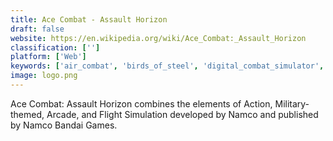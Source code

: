 ```yaml
---
title: Ace Combat - Assault Horizon
draft: false 
website: https://en.wikipedia.org/wiki/Ace_Combat:_Assault_Horizon
classification: ['']
platform: ['Web']
keywords: ['air_combat', 'birds_of_steel', 'digital_combat_simulator', 'flight_simulator:_vr', 'flightgear', 'google_earth_vr', 'il-2_sturmovik:_battle_of_stalingrad', 'infinite_flight', 'microsoft_flight_simulator_x', 'orbiter', 'sky_gamblers:_storm_raiders', 'snoopy_flying_ace', 'tom_clancy’s_h.a.w.x_2', 'wing_commander:_prophecy']
image: logo.png
---
```

Ace Combat: Assault Horizon combines the elements of Action, Military-themed, Arcade, and Flight Simulation developed by Namco and published by Namco Bandai Games.
